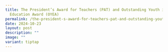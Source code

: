 ```yaml
---
title: The President’s Award for Teachers (PAT) and Outstanding Youth in
  Education Award (OYEA)
permalink: /the-president-s-award-for-teachers-pat-and-outstanding-youth-in-education-award-oyea/
date: 2024-10-23
layout: post
description: ""
image: ""
variant: tiptap
---
```

